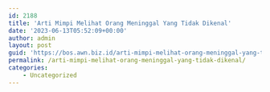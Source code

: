 ```yaml
---
id: 2188
title: 'Arti Mimpi Melihat Orang Meninggal Yang Tidak Dikenal'
date: '2023-06-13T05:52:09+00:00'
author: admin
layout: post
guid: 'https://bos.awn.biz.id/arti-mimpi-melihat-orang-meninggal-yang-tidak-dikenal/'
permalink: /arti-mimpi-melihat-orang-meninggal-yang-tidak-dikenal/
categories:
    - Uncategorized
---
```


